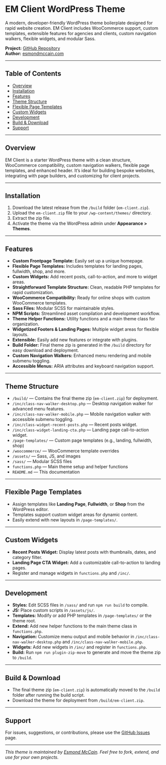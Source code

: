 # EM Client WordPress Theme

A modern, developer-friendly WordPress theme boilerplate designed for rapid website creation. EM Client includes WooCommerce support, custom templates, extensible features for agencies and clients, custom navigation walkers, flexible widgets, and modular Sass.

**Project:** [GitHub Repository](https://github.com/Esmond-M/em-client)  
**Author:** [esmondmccain.com](https://esmondmccain.com/)

---

## Table of Contents

- [Overview](#overview)
- [Installation](#installation)
- [Features](#features)
- [Theme Structure](#theme-structure)
- [Flexible Page Templates](#flexible-page-templates)
- [Custom Widgets](#custom-widgets)
- [Development](#development)
- [Build & Download](#build--download)
- [Support](#support)

---

## Overview

EM Client is a starter WordPress theme with a clean structure, WooCommerce compatibility, custom navigation walkers, flexible page templates, and enhanced header. It’s ideal for building bespoke websites, integrating with page builders, and customizing for client projects.

---

## Installation

1. Download the latest release from the `/build` folder (`em-client.zip`).
2. Upload the `em-client.zip` file to your `/wp-content/themes/` directory.
3. Extract the zip file.
4. Activate the theme via the WordPress admin under **Appearance > Themes**.

---

## Features

- **Custom Frontpage Template:** Easily set up a unique homepage.
- **Flexible Page Templates:** Includes templates for landing pages, fullwidth, shop, and more.
- **Custom Widgets:** Add recent posts, call-to-action, and more to widget areas.
- **Straightforward Template Structure:** Clean, readable PHP templates for rapid customization.
- **WooCommerce Compatibility:** Ready for online shops with custom WooCommerce templates.
- **Sass Files:** Modular SCSS for maintainable styles.
- **NPM Scripts:** Streamlined asset compilation and development workflow.
- **Theme Helper Functions:** Utility functions and a main theme class for organization.
- **Widgetized Footers & Landing Pages:** Multiple widget areas for flexible layouts.
- **Extensible:** Easily add new features or integrate with plugins.
- **Build Folder:** Final theme zip is generated in the `/build` directory for easy download and deployment.
- **Custom Navigation Walkers:** Enhanced menu rendering and mobile submenu toggling.
- **Accessible Menus:** ARIA attributes and keyboard navigation support.

---

## Theme Structure

- `/build/` — Contains the final theme zip (`em-client.zip`) for deployment.
- `/inc/class-nav-walker-desktop.php` — Desktop navigation walker for advanced menu features.
- `/inc/class-nav-walker-mobile.php` — Mobile navigation walker with accessible submenu toggling.
- `/inc/class-widget-recent-posts.php` — Recent posts widget.
- `/inc/class-widget-landing-cta.php` — Landing page call-to-action widget.
- `/page-templates/` — Custom page templates (e.g., landing, fullwidth, shop)
- `/woocommerce/` — WooCommerce template overrides
- `/assets/` — Sass, JS, and images
- `/sass/` — Modular SCSS files
- `functions.php` — Main theme setup and helper functions
- `README.md` — This documentation

---

## Flexible Page Templates

- Assign templates like **Landing Page**, **Fullwidth**, or **Shop** from the WordPress editor.
- Templates support custom widget areas for dynamic content.
- Easily extend with new layouts in `/page-templates/`.

---

## Custom Widgets

- **Recent Posts Widget:** Display latest posts with thumbnails, dates, and category filter.
- **Landing Page CTA Widget:** Add a customizable call-to-action to landing pages.
- Register and manage widgets in `functions.php` and `/inc/`.

---

## Development

- **Styles:** Edit SCSS files in `/sass/` and run `npm run build` to compile.
- **JS:** Place custom scripts in `/assets/js/`.
- **Templates:** Modify or add PHP templates in `/page-templates/` or the theme root.
- **Extend:** Add new helper functions to the main theme class in `functions.php`.
- **Navigation:** Customize menu output and mobile behavior in `/inc/class-nav-walker-desktop.php` and `/inc/class-nav-walker-mobile.php`.
- **Widgets:** Add new widgets in `/inc/` and register in `functions.php`.
- **Build:** Run `npm run plugin-zip-move` to generate and move the theme zip to `/build`.

---

## Build & Download

- The final theme zip (`em-client.zip`) is automatically moved to the `/build` folder after running the build script.
- Download the theme for deployment from `/build/em-client.zip`.

---

## Support

For issues, suggestions, or contributions, please use the [GitHub Issues](https://github.com/Esmond-M/em-client/issues) page.

---

*This theme is maintained by [Esmond McCain](https://esmondmccain.com/). Feel free to fork, extend, and use for your own projects.*